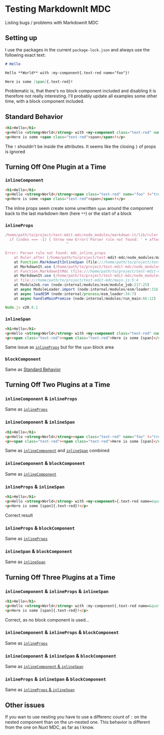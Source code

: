 # Testing MarkdownIt MDC

Listing bugs / problems with MarkdownIt MDC

## Setting up

I use the packages in the current `package-lock.json` and always use the following exact text:

```md
# Hello

Hello **World** with :my-component{.text-red name="foo"}!

Here is some [span]{.text-red}!
```

Problematic is, that there's no block component included and disabling it is therefore not really interesting. I'll probably update all examples some other time, with a block component included.

## Standard Behavior

```html
<h1>Hello</h1>
<p>Hello <strong>World</strong> with <my-component class="text-red" name="foo" !="true"></p>
<p>Here is some <span class="text-red">span</span>!</p>
```

The `!` shouldn't be inside the attributes.
It seems like the closing `}` of props is ignored

## Turning Off One Plugin at a Time

### `inlineComponent`

```html
<h1>Hello</h1>
<p>Hello <strong>World</strong><span class="text-red" name="foo" !="true"> with :my-component</span></p>
<p>Here is some <span class="text-red">span</span>!</p>
```

The inline props seem create some unwritten `span` around the component back to the last markdown item (here `**`) or the start of a block

### `inlineProps`

```js
/home/path/to/project/test-mdit-mdc/node_modules/markdown-it/lib/ruler.js:198
  if (index === -1) { throw new Error('Parser rule not found: ' + afterName); }
                            ^

Error: Parser rule not found: mdc_inline_props
    at Ruler.after (/home/path/to/project/test-mdit-mdc/node_modules/markdown-it/lib/ruler.js:198:29)
    at Function.MarkdownItInlineSpan (file:///home/path/to/project/test-mdit-mdc/node_modules/markdown-it-mdc/dist/index.mjs:531:19)
    at MarkdownIt.use (/home/path/to/project/test-mdit-mdc/node_modules/markdown-it/lib/index.js:497:10)
    at Function.MarkdownItMdc (file:///home/path/to/project/test-mdit-mdc/node_modules/markdown-it-mdc/dist/index.mjs:575:8)
    at MarkdownIt.use (/home/path/to/project/test-mdit-mdc/node_modules/markdown-it/lib/index.js:497:10)
    at file:///home/path/to/project/test-mdit-mdc/main.js:5:4
    at ModuleJob.run (node:internal/modules/esm/module_job:217:25)
    at async ModuleLoader.import (node:internal/modules/esm/loader:316:24)
    at async loadESM (node:internal/process/esm_loader:34:7)
    at async handleMainPromise (node:internal/modules/run_main:66:12)

Node.js v20.8.1
```

### `inlineSpan`

```html
<h1>Hello</h1>
<p>Hello <strong>World</strong> with <my-component class="text-red" name="foo" !="true"></p>
<p><span class="text-red"><span class="text-red">Here is some [span]</span></span>!</p>
```

Same issue as [`inlineProps`](#inlineprops) but for the `span` block area

### `blockComponent`

Same as [Standard Behavior](#standard-behavior)

## Turning Off Two Plugins at a Time

### `inlineComponent` & `inlineProps`

Same as [`inlineProps`](#inlineprops)

### `inlineComponent` & `inlineSpan`

```html
<h1>Hello</h1>
<p>Hello <strong>World</strong><span class="text-red" name="foo" !="true"> with :my-component</span></p>
<p><span class="text-red"><span class="text-red">Here is some [span]</span></span>!</p>
```

Same as [`inlineComponent`](#inlinecomponent) and [`inlineSpan`](#inlinespan) combined

### `inlineComponent` & `blockComponent`

Same as [`inlineComponent`](#inlinecomponent)

### `inlineProps` & `inlineSpan`

```html
<h1>Hello</h1>
<p>Hello <strong>World</strong> with <my-component>{.text-red name=&quot;foo&quot;}!</p>
<p>Here is some [span]{.text-red}!</p>
```

Correct result

### `inlineProps` & `blockComponent`

Same as [`inlineProps`](#inlineprops)

### `inlineSpan` & `blockComponent`

Same as [`inlineSpan`](#inlinespan)

## Turning Off Three Plugins at a Time

### `inlineComponent` & `inlineProps` & `inlineSpan`

```html
<h1>Hello</h1>
<p>Hello <strong>World</strong> with :my-component{.text-red name=&quot;foo&quot;}!</p>
<p>Here is some [span]{.text-red}!</p>
```

Correct, as no block component is used...

### `inlineComponent` & `inlineProps` & `blockComponent`

Same as [`inlineProps`](#inlineprops)

### `inlineComponent` & `inlineSpan` & `blockComponent`

Same as [`inlineComponent` & `inlineSpan`](#inlinecomponent--inlinespan)

### `inlineProps` & `inlineSpan` & `blockComponent`

Same as [`inlineProps` & `inlineSpan`](#inlineprops--inlinespan)

## Other issues

If you wan to use nesting you have to use a differenc count of `:` on the nested component than on the un-nested one. This behavior is different from the one on Nuxt MDC, as far as I know.
